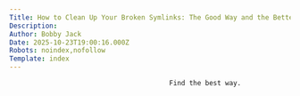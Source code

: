 ```yaml
---
Title: How to Clean Up Your Broken Symlinks: The Good Way and the Better Way
Description: 
Author: Bobby Jack
Date: 2025-10-23T19:00:16.000Z
Robots: noindex,nofollow
Template: index
---
```


                                            Find the best way.
                                        
